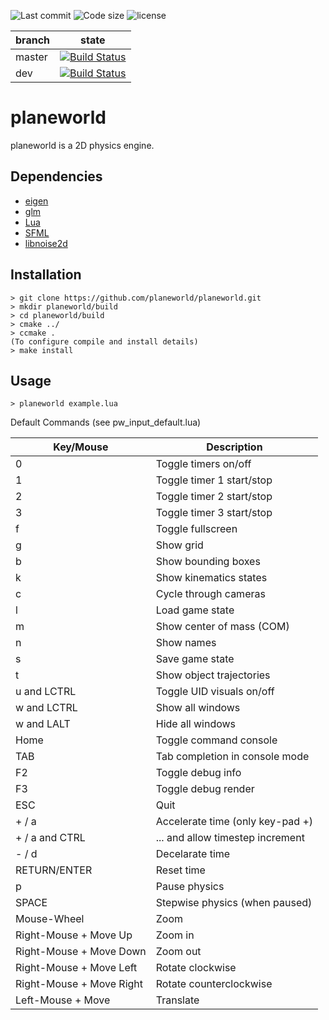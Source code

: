 ![Last commit](https://img.shields.io/github/last-commit/planeworld/planeworld.svg)
![Code size](https://img.shields.io/github/languages/code-size/planeworld/planeworld.svg)
![license](https://img.shields.io/github/license/planeworld/planeworld.svg)

| branch | state |
|--------|-------|
| master | [![Build Status](https://travis-ci.org/planeworld/planeworld.svg?branch=master)](https://travis-ci.org/planeworld/planeworld) |
| dev    | [![Build Status](https://travis-ci.org/planeworld/planeworld.svg?branch=dev)](https://travis-ci.org/planeworld/planeworld)

planeworld
==========

planeworld is a 2D physics engine.

Dependencies
------------
* [eigen](http://eigen.tuxfamily.org/)
* [glm](https://glm.g-truc.net/)
* [Lua](https://www.lua.org/)
* [SFML](https://www.sfml-dev.org/)
* [libnoise2d](https://github.com/planeworld/libnoise2d/)

Installation
------------

    > git clone https://github.com/planeworld/planeworld.git
    > mkdir planeworld/build
    > cd planeworld/build
    > cmake ../
    > ccmake .
    (To configure compile and install details)
    > make install


Usage
-----

    > planeworld example.lua
    
Default Commands (see pw_input_default.lua)

| Key/Mouse                | Description                     |
|--------------------------|---------------------------------|
| 0                        | Toggle timers on/off            |
| 1                        | Toggle timer 1 start/stop       |
| 2                        | Toggle timer 2 start/stop       |
| 3                        | Toggle timer 3 start/stop       |
| f                        | Toggle fullscreen               |
| g                        | Show grid                       |
| b                        | Show bounding boxes             |
| k                        | Show kinematics states          |
| c                        | Cycle through cameras           |
| l                        | Load game state                 |
| m                        | Show center of mass (COM)       |
| n                        | Show names                      |
| s                        | Save game state                 |
| t                        | Show object trajectories        |
| u and LCTRL              | Toggle UID visuals on/off       |
| w and LCTRL              | Show all windows                |
| w and LALT               | Hide all windows                |
| Home                     | Toggle command console          |
| TAB                      | Tab completion in console mode  |
| F2                       | Toggle debug info               |
| F3                       | Toggle debug render             |
| ESC                      | Quit                            |
| + / a                    | Accelerate time (only key-pad +)|
| + / a  and CTRL          | ... and allow timestep increment|
| - / d                    | Decelarate time                 |
| RETURN/ENTER             | Reset time                      |     
| p                        | Pause physics                   |
| SPACE                    | Stepwise physics (when paused)  |
| Mouse-Wheel              | Zoom                            |
| Right-Mouse + Move Up    | Zoom in                         |
| Right-Mouse + Move Down  | Zoom out                        |
| Right-Mouse + Move Left  | Rotate clockwise                |
| Right-Mouse + Move Right | Rotate counterclockwise         |
| Left-Mouse + Move        | Translate                       |
